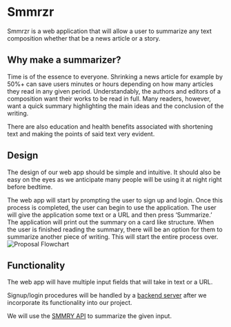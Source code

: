 # Smmrzr

Smmrzr is a web application that will allow a user to summarize any text composition whether that be a news article or a story.

## Why make a summarizer?
Time is of the essence to everyone. Shrinking a news article for example by 50%+ can save users minutes or hours depending on how many articles they read in any given period. Understandably, the authors and editors of a composition want their works to be read in full. Many readers, however, want a quick summary highlighting the main ideas and the conclusion of the writing.

There are also education and health benefits associated with shortening text and making the points of said text very evident.

## Design
The design of our web app should be simple and intuitive. It should also be easy on the eyes as we anticipate many people will be using it at night right before bedtime. 

The web app will start by prompting the user to sign up and login. Once this process is completed, the user can begin to use the application. The user will give the application some text or a URL and then press ‘Summarize.’ The application will print out the summary on a card like structure. When the user is finished reading the summary, there will be an option for them to summarize another piece of writing. This will start the entire process over. 
![Proposal Flowchart](https://code2flow.com/vQxmbN.png)

## Functionality
The web app will have multiple input fields that will take in text or a URL. 

Signup/login procedures will be handled by a [backend server](https://github.com/cgburgess/comp426-backend) after we incorporate its functionality into our project. 

We will use the [SMMRY API](https://smmry.com/api) to summarize the given input.
